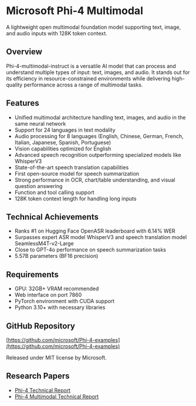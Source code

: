 # Microsoft Phi-4 Multimodal

A lightweight open multimodal foundation model supporting text, image, and audio inputs with 128K token context.

## Overview
Phi-4-multimodal-instruct is a versatile AI model that can process and understand multiple types of input: text, images, and audio. It stands out for its efficiency in resource-constrained environments while delivering high-quality performance across a range of multimodal tasks.

## Features
- Unified multimodal architecture handling text, images, and audio in the same neural network
- Support for 24 languages in text modality
- Audio processing for 8 languages (English, Chinese, German, French, Italian, Japanese, Spanish, Portuguese)
- Vision capabilities optimized for English
- Advanced speech recognition outperforming specialized models like WhisperV3
- State-of-the-art speech translation capabilities
- First open-source model for speech summarization
- Strong performance in OCR, chart/table understanding, and visual question answering
- Function and tool calling support
- 128K token context length for handling long inputs

## Technical Achievements
- Ranks #1 on Hugging Face OpenASR leaderboard with 6.14% WER
- Surpasses expert ASR model WhisperV3 and speech translation model SeamlessM4T-v2-Large
- Close to GPT-4o performance on speech summarization tasks
- 5.57B parameters (BF16 precision)

## Requirements
- GPU: 32GB+ VRAM recommended
- Web interface on port 7860
- PyTorch environment with CUDA support
- Python 3.10+ with necessary libraries

## GitHub Repository
[https://github.com/microsoft/Phi-4-examples](https://github.com/microsoft/Phi-4-examples)

Released under MIT license by Microsoft.

## Research Papers
- [Phi-4 Technical Report](https://arxiv.org/abs/2407.13833)
- [Phi-4 Multimodal Technical Report](https://arxiv.org/abs/2503.01743) 